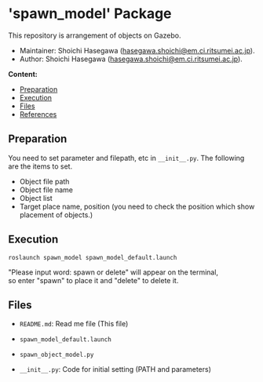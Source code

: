 # 'spawn_model' Package
This repository is arrangement of objects on Gazebo.

*   Maintainer: Shoichi Hasegawa ([hasegawa.shoichi@em.ci.ritsumei.ac.jp](mailto:hasegawa.shoichi@em.ci.ritsumei.ac.jp)).
*   Author: Shoichi Hasegawa ([hasegawa.shoichi@em.ci.ritsumei.ac.jp](mailto:hasegawa.shoichi@em.ci.ritsumei.ac.jp)).

**Content:**

*   [Preparation](#preparation)
*   [Execution](#execution)
*   [Files](#files)
*   [References](#References)


## Preparation
You need to set parameter and filepath, etc in `__init__.py`.
The following are the items to set.

* Object file path
* Object file name
* Object list
* Target place name, position (you need to check the position which show placement of objects.)


## Execution
`roslaunch spawn_model spawn_model_default.launch`

"Please input word: spawn or delete" will appear on the terminal,  
so enter "spawn" to place it and "delete" to delete it.

## Files
 - `README.md`: Read me file (This file)

 - `spawn_model_default.launch`
 
 - `spawn_object_model.py`

 - `__init__.py`: Code for initial setting (PATH and parameters)
 

